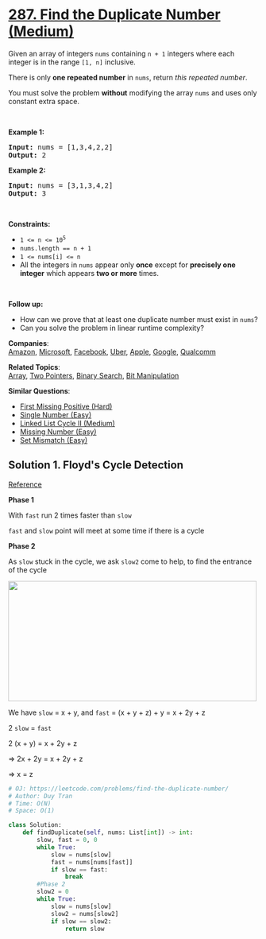 # [287. Find the Duplicate Number (Medium)](https://leetcode.com/problems/find-the-duplicate-number/)

<p>Given an array of integers <code>nums</code> containing&nbsp;<code>n + 1</code> integers where each integer is in the range <code>[1, n]</code> inclusive.</p>

<p>There is only <strong>one repeated number</strong> in <code>nums</code>, return <em>this&nbsp;repeated&nbsp;number</em>.</p>

<p>You must solve the problem <strong>without</strong> modifying the array <code>nums</code>&nbsp;and uses only constant extra space.</p>

<p>&nbsp;</p>
<p><strong>Example 1:</strong></p>

<pre><strong>Input:</strong> nums = [1,3,4,2,2]
<strong>Output:</strong> 2
</pre>

<p><strong>Example 2:</strong></p>

<pre><strong>Input:</strong> nums = [3,1,3,4,2]
<strong>Output:</strong> 3
</pre>

<p>&nbsp;</p>
<p><strong>Constraints:</strong></p>

<ul>
	<li><code>1 &lt;= n &lt;= 10<sup>5</sup></code></li>
	<li><code>nums.length == n + 1</code></li>
	<li><code>1 &lt;= nums[i] &lt;= n</code></li>
	<li>All the integers in <code>nums</code> appear only <strong>once</strong> except for <strong>precisely one integer</strong> which appears <strong>two or more</strong> times.</li>
</ul>

<p>&nbsp;</p>
<p><b>Follow up:</b></p>

<ul>
	<li>How can we prove that at least one duplicate number must exist in <code>nums</code>?</li>
	<li>Can you solve the problem in linear runtime complexity?</li>
</ul>

**Companies**:  
[Amazon](https://leetcode.com/company/amazon), [Microsoft](https://leetcode.com/company/microsoft), [Facebook](https://leetcode.com/company/facebook), [Uber](https://leetcode.com/company/uber), [Apple](https://leetcode.com/company/apple), [Google](https://leetcode.com/company/google), [Qualcomm](https://leetcode.com/company/qualcomm)

**Related Topics**:  
[Array](https://leetcode.com/tag/array/), [Two Pointers](https://leetcode.com/tag/two-pointers/), [Binary Search](https://leetcode.com/tag/binary-search/), [Bit Manipulation](https://leetcode.com/tag/bit-manipulation/)

**Similar Questions**:

- [First Missing Positive (Hard)](https://leetcode.com/problems/first-missing-positive/)
- [Single Number (Easy)](https://leetcode.com/problems/single-number/)
- [Linked List Cycle II (Medium)](https://leetcode.com/problems/linked-list-cycle-ii/)
- [Missing Number (Easy)](https://leetcode.com/problems/missing-number/)
- [Set Mismatch (Easy)](https://leetcode.com/problems/set-mismatch/)

## Solution 1. Floyd's Cycle Detection

[Reference](https://www.youtube.com/watch?v=wjYnzkAhcNk)

**Phase 1**

With `fast` run 2 times faster than `slow`

`fast` and `slow` point will meet at some time if there is a cycle

**Phase 2**

As `slow` stuck in the cycle, we ask `slow2` come to help, to find the entrance of the cycle

<img src="https://www.codingninjas.com/blog/wp-content/uploads/2020/09/image-64.png" style="width: 500px; height: 242px;">

We have `slow` = x + y, and `fast` = (x + y + z) + y = x + 2y + z

2 `slow` = `fast`

2 (x + y) = x + 2y + z

=> 2x + 2y = x + 2y + z

=> x = z

```py
# OJ: https://leetcode.com/problems/find-the-duplicate-number/
# Author: Duy Tran
# Time: O(N)
# Space: O(1)

class Solution:
    def findDuplicate(self, nums: List[int]) -> int:
        slow, fast = 0, 0
        while True:
            slow = nums[slow]
            fast = nums[nums[fast]]
            if slow == fast:
                break
        #Phase 2
        slow2 = 0
        while True:
            slow = nums[slow]
            slow2 = nums[slow2]
            if slow == slow2:
                return slow

```
